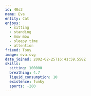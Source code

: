 ```yaml
---
id: 40s3
name: Eva
entity: Cat
enjoys:
  - sitting
  - standing
  - mow mow
  - sleepy time
  - attention
friend: Tony
image: eva.svg
date_joined: 2002-02-25T16:41:59.558Z
skills:
  sitting: 100000
  breathing: 4.7
  liquid_consumption: 10
  existence: funky
  sports: -200
---
```


